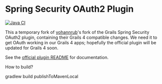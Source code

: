 

Spring Security OAuth2 Plugin
=======
[![Java CI](https://github.com/grails/grails-spring-security-oauth2/actions/workflows/gradle.yml/badge.svg)](https://github.com/grails/grails-spring-security-oauth2/actions/workflows/gradle.yml)

This a temporary fork of [yohannrub](https://github.com/yohannrub/grails-spring-security-oauth2)'s
fork of the Grails Spring Security OAuth2 plugin, containing their Grails 4
compatible changes.  We need it to get OAuth working in our Grails 4 apps; hopefully
the official plugin will be updated for Grails 4 soon.

See the [official plugin README](https://github.com/grails-plugins/grails-spring-security-oauth2)
for documentation.

How to build?

gradlew build publishToMavenLocal 

